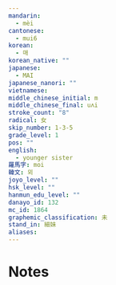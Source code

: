 ```yaml
---
mandarin:
  - mèi
cantonese:
  - mui6
korean:
  - 매
korean_native: ""
japanese:
  - MAI
japanese_nanori: ""
vietnamese:
middle_chinese_initial: m
middle_chinese_final: uʌi
stroke_count: "8"
radical: 女
skip_number: 1-3-5
grade_level: 1
pos: ""
english:
  - younger sister
羅馬字: moi
韓文: 뫼
joyo_level: ""
hsk_level: ""
hanmun_edu_level: ""
danayo_id: 132
mc_id: 1864
graphemic_classification: 未
stand_in: 細妹
aliases:
---
```


# Notes
